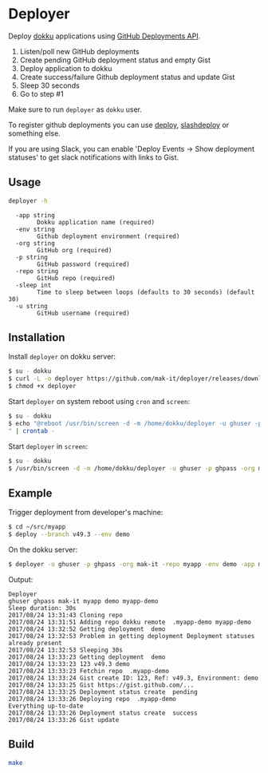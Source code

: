 # Deployer

Deploy [dokku](http://dokku.viewdocs.io/dokku/) applications using [GitHub Deployments API](https://developer.github.com/v3/repos/deployments/).

1. Listen/poll new GitHub deployments
2. Create pending GitHub deployment status and empty Gist
3. Deploy application to dokku
4. Create success/failure Github deployment status and update Gist
5. Sleep 30 seconds
6. Go to step #1

Make sure to run `deployer` as `dokku` user.

To register github deployments you can use [deploy](https://github.com/remind101/deploy),
[slashdeploy](https://github.com/remind101/slashdeploy) or something else.

If you are using Slack, you can enable 'Deploy Events -> Show deployment statuses'
to get slack notifications with links to Gist.

## Usage

```bash
deployer -h
```

```
  -app string
    	Dokku application name (required)
  -env string
    	Github deployment environment (required)
  -org string
    	GitHub org (required)
  -p string
    	GitHub password (required)
  -repo string
    	GitHub repo (required)
  -sleep int
    	Time to sleep between loops (defaults to 30 seconds) (default 30)
  -u string
    	GitHub username (required)
```

## Installation

Install `deployer` on dokku server:

```bash
$ su - dokku
$ curl -L -o deployer https://github.com/mak-it/deployer/releases/download/v0.1.1/deployer-linux-amd64
$ chmod +x deployer
```

Start `deployer` on system reboot using `cron` and `screen`:

```bash
$ su - dokku
$ echo "@reboot /usr/bin/screen -d -m /home/dokku/deployer -u ghuser -p ghpass -org mak-it -repo myapp -env demo -app myapp-demo -sleep 30
" | crontab -
```

Start `deployer` in `screen`:

```bash
$ su - dokku
$ /usr/bin/screen -d -m /home/dokku/deployer -u ghuser -p ghpass -org mak-it -repo myapp -env demo -app myapp-demo -sleep 30
```

## Example

Trigger deployment from developer's machine:

```bash
$ cd ~/src/myapp
$ deploy --branch v49.3 --env demo
```

On the dokku server:

```bash
$ deployer -u ghuser -p ghpass -org mak-it -repo myapp -env demo -app myapp-demo -sleep 30
```

Output:

```
Deployer
ghuser ghpass mak-it myapp demo myapp-demo
Sleep duration: 30s
2017/08/24 13:31:43 Cloning repo  
2017/08/24 13:31:51 Adding repo dokku remote  .myapp-demo myapp-demo
2017/08/24 13:32:52 Getting deployment  demo
2017/08/24 13:32:53 Problem in getting deployment Deployment statuses already present
2017/08/24 13:32:53 Sleeping 30s
2017/08/24 13:33:23 Getting deployment  demo
2017/08/24 13:33:23 123 v49.3 demo
2017/08/24 13:33:23 Fetchin repo  .myapp-demo
2017/08/24 13:33:24 Gist create ID: 123, Ref: v49.3, Environment: demo
2017/08/24 13:33:25 Gist https://gist.github.com/...
2017/08/24 13:33:25 Deployment status create  pending
2017/08/24 13:33:26 Deploying repo  .myapp-demo
Everything up-to-date
2017/08/24 13:33:26 Deployment status create  success
2017/08/24 13:33:26 Gist update
```

## Build

```bash
make
```
